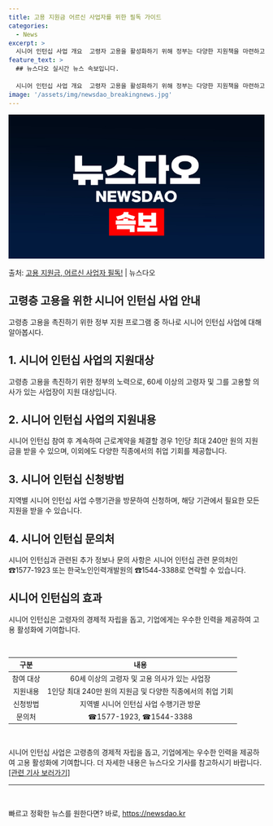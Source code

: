 ```yaml
---
title: 고용 지원금 어르신 사업자를 위한 필독 가이드
categories:
  - News
excerpt: >
  시니어 인턴십 사업 개요  고령자 고용을 활성화하기 위해 정부는 다양한 지원책을 마련하고 있습니다. 그 중에…
feature_text: >
  ## 뉴스다오 실시간 뉴스 속보입니다.

  시니어 인턴십 사업 개요  고령자 고용을 활성화하기 위해 정부는 다양한 지원책을 마련하고 있습니다. 그 중에…
image: '/assets/img/newsdao_breakingnews.jpg'
---
```


![뉴스다오 속보](/assets/img/newsdao_breakingnews.jpg)

<p>출처: <a href="https://newsdao.kr/4309" rel="dofollow">고용 지원금, 어르신 사업자 필독!</a> | 뉴스다오</p>

<h2 data-ke-size="size26">고령층 고용을 위한 시니어 인턴십 사업 안내</h2>
<p data-ke-size="size16">고령층 고용을 촉진하기 위한 정부 지원 프로그램 중 하나로 시니어 인턴십 사업에 대해 알아봅시다.</p>

<h2 data-ke-size="size24">1. 시니어 인턴십 사업의 지원대상</h2>
<p data-ke-size="size16">고령층 고용을 촉진하기 위한 정부의 노력으로, 60세 이상의 고령자 및 그를 고용할 의사가 있는 사업장이 지원 대상입니다.</p>

<h2 data-ke-size="size24">2. 시니어 인턴십 사업의 지원내용</h2>
<p data-ke-size="size16">시니어 인턴십 참여 후 계속하여 근로계약을 체결할 경우 1인당 최대 240만 원의 지원금을 받을 수 있으며, 이외에도 다양한 직종에서의 취업 기회를 제공합니다.</p>

<h2 data-ke-size="size24">3. 시니어 인턴십 신청방법</h2>
<p data-ke-size="size16">지역별 시니어 인턴십 사업 수행기관을 방문하여 신청하며, 해당 기관에서 필요한 모든 지원을 받을 수 있습니다.</p>

<h2 data-ke-size="size24">4. 시니어 인턴십 문의처</h2>
<p data-ke-size="size16">시니어 인턴십과 관련된 추가 정보나 문의 사항은 시니어 인턴십 관련 문의처인 ☎1577-1923 또는 한국노인인력개발원의 ☎1544-3388로 연락할 수 있습니다.</p>

<h2 data-ke-size="size24">시니어 인턴십의 효과</h2>
<p data-ke-size="size16">시니어 인턴십은 고령자의 경제적 자립을 돕고, 기업에게는 우수한 인력을 제공하여 고용 활성화에 기여합니다.</p>

<p data-ke-size="size16">&nbsp;</p>

<table>
	<thead>
		<tr>
			<th style="text-align: center;">구분</th>
			<th style="text-align: center;">내용</th>
		</tr>
	</thead>
	<tbody>
		<tr>
			<td style="text-align: center;">참여 대상</td>
			<td style="text-align: center;">60세 이상의 고령자 및 고용 의사가 있는 사업장</td>
		</tr>
		<tr>
			<td style="text-align: center;">지원내용</td>
			<td style="text-align: center;">1인당 최대 240만 원의 지원금 및 다양한 직종에서의 취업 기회</td>
		</tr>
		<tr>
			<td style="text-align: center;">신청방법</td>
			<td style="text-align: center;">지역별 시니어 인턴십 사업 수행기관 방문</td>
		</tr>
		<tr>
			<td style="text-align: center;">문의처</td>
			<td style="text-align: center;">☎1577-1923, ☎1544-3388</td>
		</tr>
	</tbody>
</table>

<p data-ke-size="size16">&nbsp;</p>

<p data-ke-size="size16">시니어 인턴십 사업은 고령층의 경제적 자립을 돕고, 기업에게는 우수한 인력을 제공하여 고용 활성화에 기여합니다. 더 자세한 내용은 뉴스다오 기사를 참고하시기 바랍니다. <a href="https://newsdao.kr/4309">[관련 기사 보러가기]</a></p>

<hr>
<p data-ke-size="size16">&nbsp;</p> 

빠르고 정확한 뉴스를 원한다면? 바로, <a href="https://newsdao.kr" rel="dofollow">https://newsdao.kr</a>


